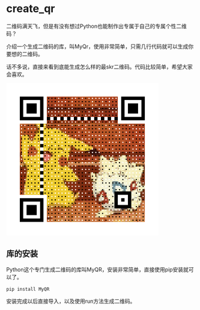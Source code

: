 # create_qr

二维码满天飞，但是有没有想过Python也能制作出专属于自己的专属个性二维码？

介绍一个生成二维码的库，叫MyQr，使用非常简单，只需几行代码就可以生成你要想的二维码。

话不多说，直接来看到底能生成怎么样的最skr二维码。代码比较简单，希望大家会喜欢。

![image](https://github.com/chenyeroot/create_qr/blob/master/finished%20product/catfish_4.gif)

## 库的安装

Python这个专门生成二维码的库叫MyQR，安装非常简单，直接使用pip安装就可以了。

```
pip install MyQR
```

安装完成以后直接导入，以及使用run方法生成二维码。
